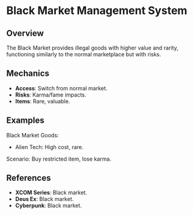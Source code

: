 # Black Market Management System

## Overview
The Black Market provides illegal goods with higher value and rarity, functioning similarly to the normal marketplace but with risks.

## Mechanics
- **Access**: Switch from normal market.
- **Risks**: Karma/fame impacts.
- **Items**: Rare, valuable.

## Examples

Black Market Goods:
- Alien Tech: High cost, rare.

Scenario: Buy restricted item, lose karma.

## References
- **XCOM Series**: Black market.
- **Deus Ex**: Black market.
- **Cyberpunk**: Black market.